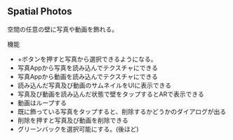 ## Spatial Photos
空間の任意の壁に写真や動画を飾れる。


機能
- +ボタンを押すと写真から選択できるようになる。
- 写真Appから写真を読み込んでテクスチャにできる
- 写真Appから動画を読み込んでテクスチャにできる
- 読み込んだ写真及び動画のサムネイルをUIに表示できる
- 写真及び動画を読み込んだ状態で壁をタップするとARで表示できる
- 動画はループする
- 既に飾っている写真をタップすると、削除するかどうかのダイアログが出る
- 削除を押すと写真及び動画を削除できる
- グリーンバックを選択可能にする。(後ほど)

